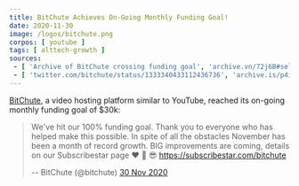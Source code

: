 ```yaml
---
title: BitChute Achieves On-Going Monthly Funding Goal!
date: 2020-11-30
image: /logos/bitchute.png
corpos: [ youtube ]
tags: [ alttech-growth ]
sources:
 - [ 'Archive of BitChute crossing funding goal', 'archive.vn/72j6B#selection-787.0-795.9' ]
 - [ 'twitter.com/bitchute/status/1333340433112436736', 'archive.is/p4imK' ]
---
```


[BitChute](/alttech/bitchute/), a video hosting platform similar to YouTube,
reached its on-going monthly funding goal of $30k:

> We've hit our 100% funding goal. Thank you to everyone who has helped make
> this possible. In spite of all the obstacles November has been a month of
> record growth. BIG improvements are coming, details on our Subscribestar page
> :heart: :rocket: :sunglasses:
> https://subscribestar.com/bitchute
>
> -- BitChute (@bitchute) [30 Nov 2020](https://archive.is/p4imK)
